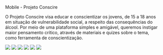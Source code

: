 Mobile - Projeto Conscire

O Projeto Conscire visa educar e conscientizar os jovens, de 15 a 18 anos em situação de vulnerabilidade social, a respeito das consequências do álcool. Por meio de uma plataforma simples e amigável, queremos instigar maior pensamento crítico, através de materiais e quizes sobre o tema, como ferramenta de conscientização.

<img src="./assets/app1.jpeg">
<img src="./assets/app2.jpeg">
<img src="./assets/app3.jpeg">
<img src="./assets/app4.jpeg">
<img src="./assets/app5.jpeg">
<img src="./assets/app6.jpeg">